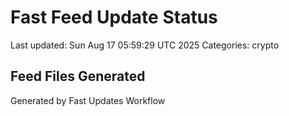 # Fast Feed Update Status
Last updated: Sun Aug 17 05:59:29 UTC 2025
Categories: crypto

## Feed Files Generated

Generated by Fast Updates Workflow
